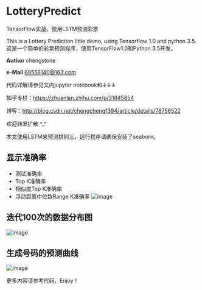 # LotteryPredict
TensorFlow实战，使用LSTM预测彩票

This is a Lottery Prediction little demo, using Tensorflow 1.0 and python 3.5.
这是一个简单的彩票预测程序，使用TensorFlow1.0和Python 3.5开发。

__Author__ chengstone

__e-Mail__ 69558140@163.com

代码详解请参见文内jupyter notebook和↓↓↓

知乎专栏：https://zhuanlan.zhihu.com/p/31845854

博客：http://blog.csdn.net/chengcheng1394/article/details/78756522

欢迎转发扩散 ^_^

本文使用LSTM来预测排列三，运行程序请确保安装了seaborn。

## 显示准确率
 - 测试准确率
 - Top K准确率
 - 相似度Top K准确率
 - 浮动距离中位数Range K准确率
![image](https://raw.githubusercontent.com/chengstone/LotteryPredict/master/assets/accuracy.png)

## 迭代100次的数据分布图
![image](https://raw.githubusercontent.com/chengstone/LotteryPredict/master/assets/random-512.png)

## 生成号码的预测曲线
![image](https://raw.githubusercontent.com/chengstone/LotteryPredict/master/assets/prediction.png)

更多内容请参考代码，Enjoy！
